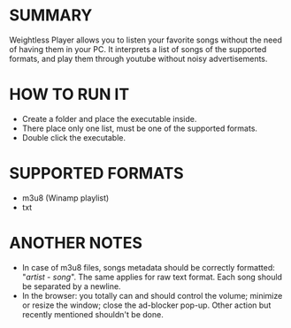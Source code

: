SUMMARY
=======

Weightless Player allows you to listen your favorite songs without the need of having them in your PC. It interprets a list of songs of the supported formats, and play them through youtube without noisy advertisements.

HOW TO RUN IT
=============

* Create a folder and place the executable inside.
* There place only one list, must be one of the supported formats.
* Double click the executable.

SUPPORTED FORMATS
=================

* m3u8 (Winamp playlist)
* txt

ANOTHER NOTES
=============

* In case of m3u8 files, songs metadata should be correctly formatted: "$artist$ - $song$". The same applies for raw text format. Each song should be separated by a newline.
* In the browser: you totally can and should control the volume; minimize or resize the window; close the ad-blocker pop-up. Other action but recently mentioned shouldn't be done.